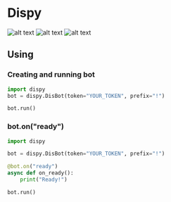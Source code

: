 # Dispy
![alt text](https://img.shields.io/badge/version-0.1_dev_preview_2-informational?style=flat) ![alt text](https://img.shields.io/badge/lang-python-informational) ![alt text](https://img.shields.io/badge/minimal_python_version-3.8-informational)
## Using

### Creating and running bot
```python
import dispy
bot = dispy.DisBot(token="YOUR_TOKEN", prefix="!")

bot.run()
```

### bot.on("ready")
```python
import dispy

bot = dispy.DisBot(token="YOUR_TOKEN", prefix="!")

@bot.on("ready")
async def on_ready():
    print("Ready!")

bot.run()
```

